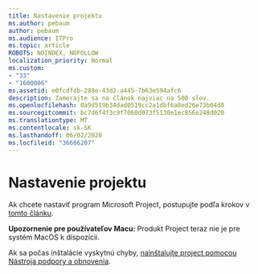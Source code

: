 ```yaml
---
title: Nastavenie projektu
ms.author: pebaum
author: pebaum
ms.audience: ITPro
ms.topic: article
ROBOTS: NOINDEX, NOFOLLOW
localization_priority: Normal
ms.custom:
- "33"
- "1600006"
ms.assetid: e0fcdfdb-288e-43d2-a445-7b63e594afc6
description: Zamerajte sa na článok najviac na 500 slov.
ms.openlocfilehash: 0a9d519b34dad0519cc2a1dbf6a8ed26e73b04d8
ms.sourcegitcommit: bc7d6f4f3c9f7060d073f5130e1ec856e248d020
ms.translationtype: MT
ms.contentlocale: sk-SK
ms.lasthandoff: 06/02/2020
ms.locfileid: "36666207"
---
```

# <a name="setting-up-project"></a>Nastavenie projektu

 Ak chcete nastaviť program Microsoft Project, postupujte podľa krokov v [tomto článku](https://support.office.com/article/7059249b-d9fe-4d61-ab96-5c5bf435f281.aspx).

**Upozornenie pre používateľov Macu:** Produkt Project teraz nie je pre systém MacOS k dispozícii. 
  
Ak sa počas inštalácie vyskytnú chyby, [nainštalujte project pomocou Nástroja podpory a obnovenia](https://aka.ms/SaRA-ProjectSetupScenario).
